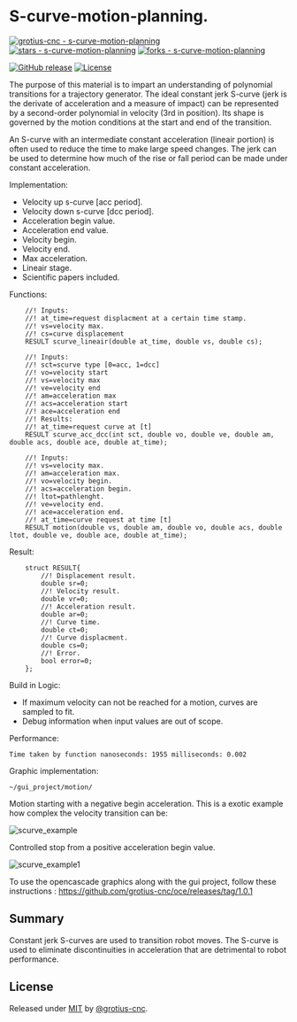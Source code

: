 # S-curve-motion-planning.

[![grotius-cnc - s-curve-motion-planning](https://img.shields.io/static/v1?label=grotius-cnc&message=s-curve-motion-planning&color=blue&logo=github)](https://github.com/grotius-cnc/s-curve-motion-planning "Go to GitHub repo")
[![stars - s-curve-motion-planning](https://img.shields.io/github/stars/grotius-cnc/s-curve-motion-planning?style=social)](https://github.com/grotius-cnc/s-curve-motion-planning)
[![forks - s-curve-motion-planning](https://img.shields.io/github/forks/grotius-cnc/s-curve-motion-planning?style=social)](https://github.com/grotius-cnc/s-curve-motion-planning)

[![GitHub release](https://img.shields.io/github/release/grotius-cnc/s-curve-motion-planning?include_prereleases=&sort=semver&color=blue)](https://github.com/grotius-cnc/s-curve-motion-planning/releases/)
[![License](https://img.shields.io/badge/License-MIT-blue)](#license)

The purpose of this material is to impart an understanding of polynomial transitions for a trajectory generator. The ideal constant jerk S-curve
(jerk is the derivate of acceleration and a measure of impact) can be represented by a second-order polynomial in velocity (3rd in position). 
Its shape is governed by the motion conditions at the start and end of the transition.

An S-curve with an intermediate constant acceleration (lineair portion) is often used to reduce the time to make large speed changes. The jerk can be
used to determine how much of the rise or fall period can be made under constant acceleration.

Implementation:

- Velocity up s-curve [acc period].
- Velocity down s-curve [dcc period].
- Acceleration begin value.
- Acceleration end value.
- Velocity begin.
- Velocity end.
- Max acceleration.
- Lineair stage.
- Scientific papers included.

Functions:

        //! Inputs:
        //! at_time=request displacment at a certain time stamp.
        //! vs=velocity max.
        //! cs=curve displacement
        RESULT scurve_lineair(double at_time, double vs, double cs);

        //! Inputs:
        //! sct=scurve type [0=acc, 1=dcc]
        //! vo=velocity start
        //! vs=velocity max
        //! ve=velocity end
        //! am=acceleration max
        //! acs=acceleration start
        //! ace=acceleration end
        //! Results:
        //! at_time=request curve at [t]
        RESULT scurve_acc_dcc(int sct, double vo, double ve, double am, double acs, double ace, double at_time);

        //! Inputs:
        //! vs=velocity max.
        //! am=acceleration max.
        //! vo=velocity begin.
        //! acs=acceleration begin.
        //! ltot=pathlenght.
        //! ve=velocity end.
        //! ace=acceleration end.
        //! at_time=curve request at time [t]
        RESULT motion(double vs, double am, double vo, double acs, double ltot, double ve, double ace, double at_time);

Result:

        struct RESULT{
            //! Displacement result.
            double sr=0;
            //! Velocity result.
            double vr=0;
            //! Acceleration result.
            double ar=0;
            //! Curve time.
            double ct=0;
            //! Curve displacment.
            double cs=0;
            //! Error.
            bool error=0;
        };    

Build in Logic:

- If maximum velocity can not be reached for a motion, curves are sampled to fit.
- Debug information when input values are out of scope.

Performance:

    Time taken by function nanoseconds: 1955 milliseconds: 0.002

Graphic implementation:

    ~/gui_project/motion/
    
Motion starting with a negative begin acceleration. This is a exotic example how complex the velocity transition can be:

![scurve_example](https://user-images.githubusercontent.com/44880102/147381940-9394686b-a1be-40a1-8397-6f017c47851b.jpg)

Controlled stop from a positive acceleration begin value. 

![scurve_example1](https://user-images.githubusercontent.com/44880102/147382103-aee03e89-9b9b-43ab-afc1-1d2318cb66f8.jpg)



To use the opencascade graphics along with the gui project, follow these instructions : https://github.com/grotius-cnc/oce/releases/tag/1.0.1

## Summary
Constant jerk S-curves are used to transition robot moves. The S-curve is used to eliminate discontinuities in acceleration that are detrimental
to robot performance.

## License

Released under [MIT](/LICENSE) by [@grotius-cnc](https://github.com/grotius-cnc).
